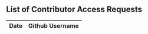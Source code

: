 ## List of Contributor Access Requests
Date             | Github Username
------------     | -------------

